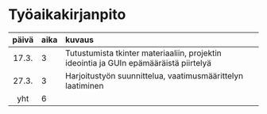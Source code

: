 # Työaikakirjanpito

| päivä | aika | kuvaus  |
| :----:|:-----| :-----|
| 17.3. | 3    | Tutustumista tkinter materiaaliin, projektin ideointia ja GUIn epämääräistä piirtelyä |
| 27.3. | 3    | Harjoitustyön suunnittelua, vaatimusmäärittelyn laatiminen |
| yht   | 6   | | 